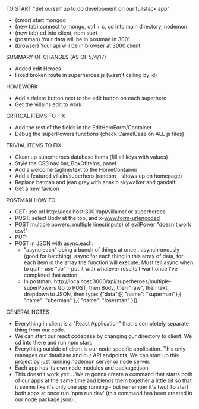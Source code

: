 TO START "Set ourself up to do development on our fullstack app"
- (cmdr) start mongod
- (new tab) connect to mongo, ctrl + c, cd into main directory, nodemon
- (new tab) cd into client, npm start
- (postman) Your data will be in postman in 3001
- (browser) Your api will be in browser at 3000 client

SUMMARY OF CHANGES (AS OF 5/4/17)
- Added edit Heroes
- Fixed broken route in superheroes.js (wasn't calling by id)

HOMEWORK
- Add a delete button next to the edit button on each superhero
- Get the villains edit to work

CRITICAL ITEMS TO FIX
- Add the rest of the fields in the EditHeroForm/Container
- Debug the superPowers functions (check CamelCase on ALL js files)

TRIVIAL ITEMS TO FIX
- Clean up superheroes database items (fill all keys with values)
- Style the CSS nav bar, BoxOfItems, panel
- Add a welcome tagline/text to the HomeContainer
- Add a featured villain/superhero (random - shows up on homepage)
- Replace batman and jean grey with anakin skywalker and gandalf
- Get a new favicon

POSTMAN HOW TO
- GET: use url http://localhost:3001/api/villains/ or superheroes
- POST: select Body at the top, and x-www.form-urlencoded
- POST multiple powers: multiple lines(inputs) of evilPower "doesn't work csv!"
- PUT:
- POST in JSON with async.each:
  -  "async.each" doing a bunch of things at once.. asynchronously (good for batching). async for each thing in this array of data, for each item in the array the function will execute. Must tell async when to quit - use "cb" - put it with whatever results I want once I've completed that action.
  - In postman, http://localhost:3000/api/superheroes/multiple-superPowers Go to POST, then Body, then "raw", then text dropdown to JSON, then type:
    {"data":[{ "name": "superman"},{ "name": "uberman" },{ "name": "loserman" }]}

GENERAL NOTES
- Everything in client is a "React Application" that is completely separate thing from our code.
- We can start our react codebase by changing our directory to client. We cd into there and run npm start.
- Everything outside of client is our node specific application. This only manages our database and our API endpoints. We can start up this project by just running nodemon server or node server.
- Each app has its own node modules and package.json
- This doesn't work yet: ...We're gonna create a command that starts both of our apps at the same time and blends them together a little bit so that it seems like it's only one app running - but remember it's two! To start both apps at once run 'npm run dev' (this command has been created in our node package.json)...
